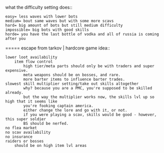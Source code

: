 
what the difficulty setting does::

	easy= less waves with lower bots
	medium= bout same waves but with some more scavs
	hard= big amount of bots but still medium difficulty
	impossible= big bots with good skills
	horde= you have the last bottle of vodka and all of russia is coming after you
	

=====
escape from tarkov | hardcore game idea::

	lower loot availability
		item flow control
			high tier/meta parts should only be with traders and super expensive.
			meta weapons should be on bosses, and rare.
			more barter items to influence barter trades.
	slowest skill multiplier setting/take out skills altogether
			why? because you are a PMC, you're supposed to be skilled already.
			but the way the multiplier works now, the skills lvl up so high that it seems like 
			you're fooking captain america. 
			either change the lore and go with it, or not.
			if you were playing a scav, skills would be good - however, this super soldier
			BS should be nerfed.
	no flea market
	no scav availability
	no insurance
	raiders or bosses
		should be on high item lvl areas
		

	

